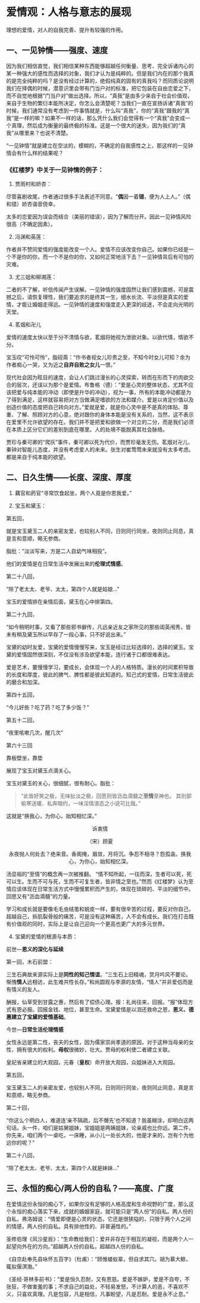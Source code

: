 # 爱情观：人格与意志的展现

 

理想的爱情，对人的自我完善、提升有较强的作用。

## 一、一见钟情——强度、速度 

因为我们相信直觉，我们相信某种东西能够超越任何衡量、思考、完全诉诸内心的某一种强大的感性而选择的对象，我们才认为是纯粹的。但是我们内在的那个我真的是完全纯粹的吗？是没有经过计算的，绝假纯真的固有的真我吗？而同质论说明我们在择偶的时候，潜意识里会带有门当户对的标准，把它包装在自由恋爱之下，而不自觉地根据“门当户对”做出选择。所以，“真我”是由多少来自于社会价值观，来自于生物的繁衍本能所决定，你怎么会清楚呢？当我们一直在宣扬诉诸“真我”的时候，我们通常没有考虑到一件事情就是，什么叫“真我”，你的“真我”跟我的“真我”是一样的嘛？如果不一样的话，那么凭什么我们会觉得有一个“真我”会变成一个真理，然后成为衡量的最终极的标准。这是一个很大的迷失，因为我们的“真我”从哪里来？也说不清楚。 

“一见钟情”就是建立在空淡的，模糊的，不确定的自我感性之上，那这样的一见钟情会有什么样的结果呢？ 

### 《红楼梦》中关于一见钟情的例子：

1. 贾雨村和娇杏：

尽管喜剧收尾，作者通过很多手法表述不同意。“**偶**因一着**错**，便为人上人。”（偶和错）娇杏谐音侥幸。

太多的恋爱因为误会而结合（美丽的错误），因为了解而分开。因此一见钟情风险很高（不确定因素）。

2. 冯渊和英莲： 

作者并不赞同爱情的强度能改变一个人。爱情不应该改变你自己。如果你已经是一个不是你的你，而一个不是你的你，又如何正常地活下去？一见钟情背后有可怕的灾难。

3. 尤三姐和柳湘莲： 

二者的不了解，听信传闻产生误解。一见钟情的强度固然让我们感到震撼，可是震撼之后，请恢复理性，我们要追求的是终其一生，细水长流、平淡但是真实的爱情，才能让婚姻走得远。一见钟情的速度和强度走入更深的歧途，不会走向光明的天堂。

4. 茗烟和卍儿 

爱情的速度太快以至于分不清情与欲，茗烟将她视为泄欲对象。以欲代情，情欲不分。

宝玉叹“可怜可怜”，脂砚斋：“作书者视女儿珍贵之至，不知今时女儿可知？余为作者痴心一哭，又为近之**自弃自败之女儿**一恨。”    

现代社会因为眩目的速度，会让人们跳过漫长的心灵探索，转而在形而下的肉欲交合的层次，还误以为那个是爱情。布鲁格（德）：“爱是心灵的整体状态，尤其不应该把爱与纯本能的冲动（即使是升华的冲动），视为一事，所有的本能冲动都是为了得到满足，这样就容易把对方当做满足嗜欲的方法和媒介。爱是以肯定价值以及创造价值的态度把自己转向对方。”爱就是爱，就是你心灵中是不是真的体贴、尊重、了解、照顾对方的心意，绝对跟你的身体本能是没有关系的，当然，这不表示在爱里不允许欲望的存在。我们并不是把爱和欲做一个对立的二分，而是我们必须在本质上区分它们的差别到底在哪里。人的处境不能脱离其社会脉络。

贾珍与秦可卿的“爬灰”事件，秦可卿以死为代价，而贾珍毫发无伤。茗烟对卍儿、秦钟对智能儿态度，并没有考虑爱人的未来。张生对崔莺莺未来就没有太多考虑。都是来自于纯本能的欲望。

## 二、日久生情——长度、深度、厚度 

1. 藕官和菂官“寻常饮食起坐，两个人竟是你恩我爱。”

2. 宝玉和黛玉：

第五回，

就是宝玉黛玉二人的亲密友爱，也较别人不同，日则同行同坐，夜则同止同息，真是言和意顺，略无参商。

脂批：“淡淡写来，方是二人自幼气味相投”。

他们的爱情是在日常生活中发展出来的**伦理式情感**。

第二十八回，

“除了老太太、老爷、太太，第四个人就是姑娘…”

宝玉的爱情排在亲情后面，黛玉在心中排第四。

第二十九回，

“如今稍明时事，又看了那些邪书僻传，凡远亲近友之家所见的那些闺英闱秀，皆未有稍及黛玉所以早存了一段心事，只不好说出来。”

宝黛的幼时友爱，宝黛的爱情慢慢写来，宝玉是经过比较选择的，选择的黛玉。宝黛的爱情固然很深刻，不仅没有涉及欲望本能，连行诸于口都很难表达。

爱是艺术，要慢慢学习，要成长，会体现一个人的人格特质。漫长的时间累积导致的长度和厚度，彼此的脾气、脾性都是彼此知道的。知己式的爱情，日常生活彼此的磨合和加深。

第四十五回，

“今儿好些？吃了药？吃了多少饭？”

第五十二回，

“夜里咳嗽几次，醒几次”

第六十三回

靠板壁坐，靠垫

展现了宝玉对黛玉点滴关心。

宝玉对黛玉的关心，很细腻，很有耐心。脂批：

> “此皆好笑之极，无味扯淡之极，回思则皆沥血滴髓之**至情**至神也。 其别部偷寒送暖、私奔暗约，一味淫情浪态之小说可比哉。” 

这就是“换我心，为你心，始知相忆深。”
<div align='center'>
诉衷情

（宋）顾夏

永夜抛人何处去？绝来音。香阁掩，眉敛，月将沉。争忍不相寻？怨孤衾。换我心，为你心，始知相忆深。 
</div>
汤显祖的“至情”的概念再一次被推翻。 “情不知所起，一往而深，生者可以死，死可以生。生而不可与死，生而不可复生者，皆非情之至也。”然而《红楼梦》认为至情应该体现在日常生活方式中慢慢累积而产生的，体现在琐碎的、平淡的细节中。回思又有“沥血滴髓”的力量。

学习和成长就是要像毛毛虫结茧和蜕皮一样，要有很辛苦的过程，要反对你自己，超越自己，拆肌裂骨般的痛苦，可是没有这种痛苦，人不会有成长。我们在打击既有价值观的同时，实际上是让自己迎向一个更高也更广大的多元世界。

4. 宝黛的爱情的根源与本质：

前世—**恩义的深化与延续**

第一回，木石前盟：

三生石典故来源实际上是**同性的知己情谊**。“三生石上旧精魂，赏月吟风不要论。惭愧**情人**远相访，此生难共性长存。”和尚圆观与李源的友情，“情人”并非爱侣而是有情义的友人。 

酬报，仙草受到甘露之惠，然后有了偿债心理。报：礼尚往来，回报。“报”体现方式有恩必报。回报金钱、地位，甚至生命。宝黛爱情是以泪还救命之恩，**恩义、德惠建立了宝黛的爱情基础**。

今世—**日常生活伦理情感**

女性永远是第二性，丧夫的女性，因为儒家崇尚孝道的原因，对于这种当母亲的女性，拥有很大的权利。**母权**很微妙，壮大。贾母的权利使二者建立关联。

皇妃省亲建立的大观园，元春（**皇权**）命开放大观园，众姐妹进入大观园。

第五回，

宝玉黛玉二人的亲密友爱，也较别人不同，日则同行同坐，夜则同止同息，真是言和意顺，略无参商。

第二十回，

“你这么个明白人，难道连‘亲不隔疏，后不僭先’也不知道？我虽糊涂，却明白这两句话。头一件，咱们是姑舅姐妹，宝姐姐是两姨姐妹，论亲戚也比你远。第二件，你先来，咱们两个一桌吃，一床睡，从小儿一处长大的，他是才来的，岂有个为他远你的呢？”

第二十八回，

“除了老太太、老爷、太太，第四个人就是妹妹…”

## 三、永恒的痴心/两人份的自私？——高度、广度

在爱情这份永恒的痴心下，如果你没有足够的人格高度和生命视野的广度，那么这个永恒的痴心落实下来，成就的婚姻家庭，就可能只是“两人份”的自私。两人份的自私，弗洛姆说：“情爱即便是心灵的状态，它还是很狭隘的，只限于两个人之间的情感，两人份的自私。具有排他性的、非普遍性的。”  

圣修伯理《风沙星辰》：“生命教给我们：爱并非存在于相互的凝视，而是两个人一起望向外在的方向。”超越两人份的自私，超越四人份的自私。

《自京赴奉先县咏怀五百字》（杜甫）：“顾惟蝼蚁辈，但自求其穴。胡为慕大鲸，辄拟偃溟渤。”

《圣经·哥林多前书》：“爱是恒久忍耐，又有恩慈。爱是不嫉妒，爱是不自夸，不张狂，不做害羞的事；不求自己的益处，不轻易发怒，不计算人的恶，不喜欢不义，只喜欢真理。凡是包容，凡是相信，凡事盼望，凡是忍耐。爱是永不止息。”

